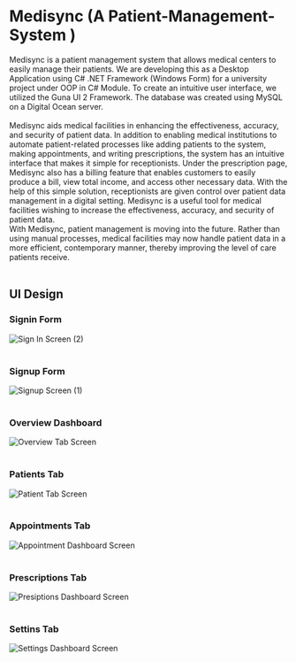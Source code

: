 # Medisync (A Patient-Management-System )


Medisync is a patient management system that allows medical centers to easily manage their patients. We are developing this as a Desktop Application using C# .NET Framework (Windows Form) for a university project under OOP in C# Module. To create an intuitive user interface, we utilized the Guna UI 2 Framework. The database was created using MySQL on a Digital Ocean server. <br> <br>
Medisync aids medical facilities in enhancing the effectiveness, accuracy, and security of patient data. In addition to enabling medical institutions to automate patient-related 
processes like adding patients to the system, making appointments, and writing prescriptions, the system has an intuitive interface that makes it simple for receptionists. Under the prescription page, Medisync also has a billing feature that enables customers to easily produce a bill, view total income, and access other necessary data. With the help of this simple solution, receptionists are given control over patient data management in a 
digital setting. Medisync is a useful tool for medical facilities wishing to increase the effectiveness, accuracy, and security of patient data.
<br>
With Medisync, patient management is moving into the future. Rather than 
using manual processes, medical facilities may now handle patient data in a more efficient, contemporary manner, thereby improving the level of care patients receive.
<br> <br>
<h2>UI Design</h2>
<h3>Signin Form</h3>

![Sign In Screen (2)](https://github.com/damithadev/Medisync/assets/104585591/da5483eb-6b35-460a-a504-c165a306ceee)
<br> <br>
<h3>Signup Form</h3>

![Signup Screen (1)](https://github.com/damithadev/Medisync/assets/104585591/f6d1bf4e-e9a6-4a55-a9a8-529c692d6fe4)
<br> <br>
<h3>Overview Dashboard</h3>

![Overview Tab Screen](https://github.com/damithadev/Medisync/assets/104585591/859ae7b1-59c7-49d6-8e6e-d1be4d09d711)
<br> <br>
<h3>Patients Tab</h3>

![Patient Tab Screen](https://github.com/damithadev/Medisync/assets/104585591/3ade187b-97c3-46c9-ab02-e140a1a1d102)
<br> <br>
<h3>Appointments Tab</h3>

![Appointment Dashboard Screen](https://github.com/damithadev/Medisync/assets/104585591/71f0fd50-0d71-42cb-a7a6-ea375feeb394)
<br> <br>
<h3>Prescriptions Tab</h3>

![Presiptions Dashboard Screen](https://github.com/damithadev/Medisync/assets/104585591/3ddd1687-8f66-42b8-8325-49b92807fd2c)
<br> <br>
<h3>Settins Tab</h3>

![Settings Dashboard Screen](https://github.com/damithadev/Medisync/assets/104585591/bb93278f-728c-400c-94ab-841c73c26414)


